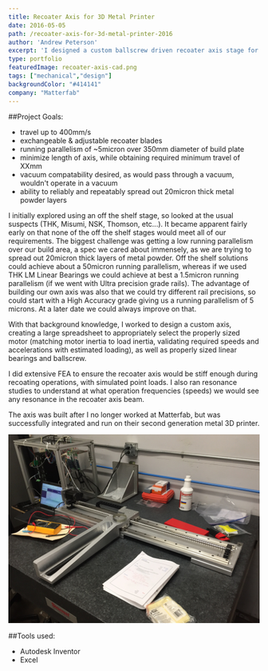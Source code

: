 ```yaml
---
title: Recoater Axis for 3D Metal Printer
date: 2016-05-05
path: /recoater-axis-for-3d-metal-printer-2016
author: 'Andrew Peterson'
excerpt: 'I designed a custom ballscrew driven recoater axis stage for Matterfab.'
type: portfolio
featuredImage: recoater-axis-cad.png
tags: ["mechanical","design"]
backgroundColor: "#414141"
company: "Matterfab"
---
```

##Project Goals:
* travel up to 400mm/s
* exchangeable & adjustable recoater blades
* running parallelism of ~5micron over 350mm diameter of build plate
* minimize length of axis, while obtaining required minimum travel of XXmm
* vacuum compatability desired, as would pass through a vacuum, wouldn't operate in a vacuum
* ability to reliably and repeatably spread out 20micron thick metal powder layers

I initially explored using an off the shelf stage, so looked at the usual suspects (THK, Misumi, NSK, Thomson, etc...). It became apparent fairly early on that none of the off the shelf stages would meet all of our requirements. The biggest challenge was getting a low running parallelism over our build area, a spec we cared about immensely, as we are trying to spread out 20micron thick layers of metal powder. Off the shelf solutions could achieve about a 50micron running parallelism, whereas if we used THK LM Linear Bearings we could achieve at best a 1.5micron running parallelism (if we went with Ultra precision grade rails). The advantage of building our own axis was also that we could try different rail precisions, so could start with a High Accuracy grade giving us a running parallelism of 5 microns. At a later date we could always improve on that.

With that background knowledge, I worked to design a custom axis, creating a large spreadsheet to appropriately select the properly sized motor (matching motor inertia to load inertia, validating required speeds and accelerations with estimated loading), as well as properly sized linear bearings and ballscrew.

I did extensive FEA to ensure the recoater axis would be stiff enough during recoating operations, with simulated point loads. I also ran resonance studies to understand at what operation frequencies (speeds) we would see any resonance in the recoater axis beam.

The axis was built after I no longer worked at Matterfab, but was successfully integrated and run on their second generation metal 3D printer.

![Recoater Axis built on Granite Table](./recoater-on-granite-table.jpg)

##Tools used:
- Autodesk Inventor
- Excel
